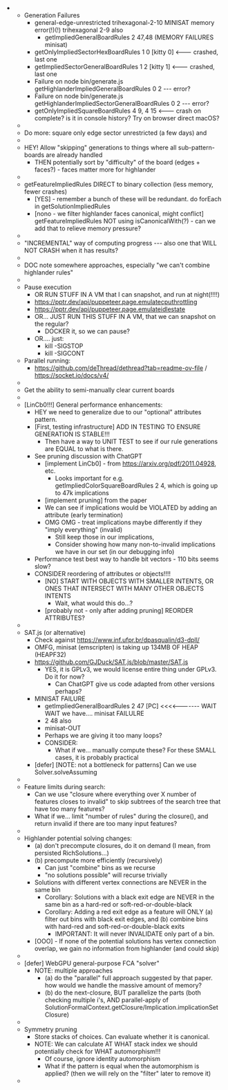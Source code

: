 
- 
  - Generation Failures
    - general-edge-unrestricted trihexagonal-2-10 MINISAT memory error(!)(!) trihexagonal 2-9 also
        - getImpliedGeneralBoardRules 2 47,48 (MEMORY FAILURES minisat) 
    - getOnlyImpliedSectorHexBoardRules 1 0 [kitty 0] <--- crashed, last one
    - getImpliedSectorGeneralBoardRules 1 2 [kitty 1] <--- crashed, last one
    - Failure on node bin/generate.js getHighlanderImpliedGeneralBoardRules 0 2 --- error?
    - Failure on node bin/generate.js getHighlanderImpliedSectorGeneralBoardRules 0 2 --- error?
    - getOnlyImpliedSquareBoardRules 4 9, 4 15 <--- crash on complete? is it in console history? Try on browser direct macOS?
  - 
  - Do more: square only edge sector unrestricted (a few days) and 
  - 
  - HEY! Allow "skipping" generations to things where all sub-pattern-boards are already handled
    - THEN potentially sort by "difficulty" of the board (edges + faces?) - faces matter more for highlander
  - 
  - getFeatureImpliedRules DIRECT to binary collection (less memory, fewer crashes)
    - [YES] - remember a bunch of these will be redundant. do forEach in getSolutionImpliedRules 
    - [nono - we filter highlander faces canonical, might conflict] getFeatureImpliedRules NOT using isCanonicalWith(?) - can we add that to relieve memory pressure?
  - 
  - "INCREMENTAL" way of computing progress --- also one that WILL NOT CRASH when it has results?
  - 
  - DOC note somewhere approaches, especially "we can't combine highlander rules"
  - 
  - Pause execution
    - OR RUN STUFF IN A VM that I can snapshot, and run at night(!!!!)
    - https://pptr.dev/api/puppeteer.page.emulatecputhrottling
    - https://pptr.dev/api/puppeteer.page.emulateidlestate
    - OR... JUST RUN THIS STUFF IN A VM, that we can snapshot on the regular?
      - DOCKER it, so we can pause?
    - OR.... just:
      - kill -SIGSTOP <pid>
      - kill -SIGCONT <pid>
  - Parallel running:
    - https://github.com/deThread/dethread?tab=readme-ov-file / https://socket.io/docs/v4/
  - 
  - Get the ability to semi-manually clear current boards
  - 
  - [LinCb0!!!] General performance enhancements:
    - HEY we need to generalize due to our "optional" attributes pattern.
    - [First, testing infrastructure] ADD IN TESTING TO ENSURE GENERATION IS STABLE!!!
      - Then have a way to UNIT TEST to see if our rule generations are EQUAL to what is there.
    - See pruning discussion with ChatGPT
      - [implement LinCb0] - from https://arxiv.org/pdf/2011.04928, etc.
        - Looks important for e.g. getImpliedColorSquareBoardRules 2 4, which is going up to 47k implications 
      - [implement pruning] from the paper
      - We can see if implications would be VIOLATED by adding an attribute (early termination)
      - OMG OMG - treat implications maybe differently if they "imply everything" (invalid)
        - Still keep those in our implications,
        - Consider showing how many non-to-invalid implications we have in our set (in our debugging info)
    - Performance test best way to handle bit vectors - 110 bits seems slow?
    - CONSIDER reordering of attributes or objects!!!!
      - [NO] START WITH OBJECTS WITH SMALLER INTENTS, OR ONES THAT INTERSECT WITH MANY OTHER OBJECTS INTENTS
        - Wait, what would this do...?
      - [probably not - only after adding pruning] REORDER ATTRIBUTES?
  -
  - SAT.js (or alternative)
    - Check against https://www.inf.ufpr.br/dpasqualin/d3-dpll/ 
    - OMFG, minisat (emscripten) is taking up 134MB OF HEAP (HEAPF32)
    - https://github.com/GJDuck/SAT.js/blob/master/SAT.js
      - YES, it is GPLv3, we would license entire thing under GPLv3. Do it for now?
        - Can ChatGPT give us code adapted from other versions perhaps?
    - MINISAT FAILURE
      - getImpliedGeneralBoardRules 2 47 [PC] <<<<------- WAIT WAIT we have.... minisat FAILULRE
      - 2 48 also
      - minisat-OUT
      - Perhaps we are giving it too many loops?
      - CONSIDER:
        - What if we... manually compute these? For these SMALL cases, it is probably practical
    - [defer] [NOTE: not a bottleneck for patterns] Can we use Solver.solveAssuming
  - 
  - Feature limits during search:
    - Can we use "closure where everything over X number of features closes to invalid" to skip subtrees of the search tree that have too many features?
    - What if we... limit "number of rules" during the closure(), and return invalid if there are too many input features?
  -
  - Highlander potential solving changes:
    - (a) don't precompute closures, do it on demand (I mean, from persisted RichSolutions...)
    - (b) precompute more efficiently (recursively)
      - Can just "combine" bins as we recurse
      - "no solutions possible" will recurse trivially
    - Solutions with different vertex connections are NEVER in the same bin
      - Corollary: Solutions with a black exit edge are NEVER in the same bin as a hard-red or soft-red-or-double-black
      - Corollary: Adding a red exit edge as a feature will ONLY (a) filter out bins with black exit edges, and (b) combine bins with hard-red and soft-red-or-double-black exits
        - IMPORTANT: It will never INVALIDATE only part of a bin.
    - [OOO] - If none of the potential solutions has vertex connection overlap, we gain no information from highlander (and could skip)
  -  
  - [defer] WebGPU general-purpose FCA "solver"
    - NOTE: multiple approaches
      - (a) do the "parallel" full approach suggested by that paper. how would we handle the massive amount of memory?
      - (b) do the next-closure, BUT parallelize the parts (both checking multiple i's, AND parallel-apply of SolutionFormalContext.getClosure/Implication.implicationSetClosure)
  - 
  - Symmetry pruning
    - Store stacks of choices. Can evaluate whether it is canonical.
    - NOTE: We can calculate AT WHAT stack index we should potentially check for WHAT automorphism!!!
      - Of course, ignore identity automorphism 
      - What if the pattern is equal when the automorphism is applied? (then we will rely on the "filter" later to remove it)
  - 